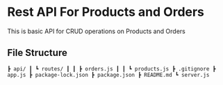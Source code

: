 # Rest API For Products and Orders
  This is basic API for CRUD operations on Products and Orders

## File Structure

`
┣ api/
┃ ┗ routes/
┃ ┃ ┣ orders.js
┃ ┃ ┗ products.js
┣ .gitignore
┣ app.js
┣ package-lock.json
┣ package.json
┣ README.md
┗ server.js
`
